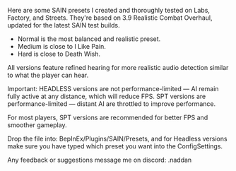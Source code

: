 Here are some SAIN presets I created and thoroughly tested on Labs, Factory, and Streets. They're based on 3.9 Realistic Combat Overhaul, updated for the latest SAIN test builds.

- Normal is the most balanced and realistic preset.
- Medium is close to I Like Pain.
- Hard is close to Death Wish.

All versions feature refined hearing for more realistic audio detection similar to what the player can hear.

Important:
HEADLESS versions are not performance-limited — AI remain fully active at any distance, which will reduce FPS.
SPT versions are performance-limited — distant AI are throttled to improve performance.

For most players, SPT versions are recommended for better FPS and smoother gameplay.

Drop the file into:
BepInEx/Plugins/SAIN/Presets, and for Headless versions make sure you have typed which preset you want into the ConfigSettings.

Any feedback or suggestions message me on discord: .naddan
